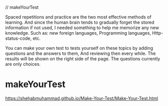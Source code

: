 // makeYourTest

Spaced repetitions and practice are the two most effective methods of learning. And since the human brain tends to gradually forget the stored information if not used, I needed something to help me memorize any new knowledge. Such as: new foreign languages, Programming languages, Http-status-code, etc.

You can make your own test to tests yourself on these topics by adding questions and the answers to them, And reviewing then every while. The results will be shown on the right side of the page. The questions currently are only choices.

# makeYourTest
https://shehabmuhammad.github.io/Make-Your-Test/Make-Your-Test.html
